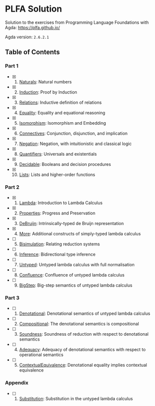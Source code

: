 # PLFA Solution

Solution to the exercises from Programming Language Foundations with Agda: https://plfa.github.io/

Agda version: `2.6.2.1`

## Table of Contents

### Part 1

- [x] 1. [Naturals](https://plfa.github.io/Naturals/): Natural numbers
- [x] 2. [Induction](https://plfa.github.io/Induction/): Proof by Induction
- [x] 3. [Relations](https://plfa.github.io/Relations/): Inductive definition of relations
- [x] 4. [Equality](https://plfa.github.io/Equality/): Equality and equational reasoning
- [x] 5. [Isomorphism](https://plfa.github.io/Isomorphism/): Isomorphism and Embedding
- [x] 6. [Connectives](https://plfa.github.io/Connectives/): Conjunction, disjunction, and implication
- [x] 7. [Negation](https://plfa.github.io/Negation/): Negation, with intuitionistic and classical logic
- [x] 8. [Quantifiers](https://plfa.github.io/Quantifiers/): Universals and existentials
- [x] 9. [Decidable](https://plfa.github.io/Decidable/): Booleans and decision procedures
- [x] 10. [Lists](https://plfa.github.io/Lists/): Lists and higher-order functions

### Part 2

- [x] 1. [Lambda](https://plfa.github.io/Lambda/): Introduction to Lambda Calculus
- [x] 2. [Properties](https://plfa.github.io/Properties/): Progress and Preservation
- [x] 3. [DeBruijn](https://plfa.github.io/DeBruijn/): Intrinsically-typed de Bruijn representation
- [x] 4. [More](https://plfa.github.io/More/): Additional constructs of simply-typed lambda calculus
- [ ] 5. [Bisimulation](https://plfa.github.io/Bisimulation/): Relating reduction systems
- [ ] 6. [Inference](https://plfa.github.io/Inference/): Bidirectional type inference
- [ ] 7. [Untyped](https://plfa.github.io/Untyped/): Untyped lambda calculus with full normalisation
- [ ] 8. [Confluence](https://plfa.github.io/Confluence/): Confluence of untyped lambda calculus
- [ ] 9. [BigStep](https://plfa.github.io/BigStep/): Big-step semantics of untyped lambda calculus

### Part 3

- [ ] 1. [Denotational](https://plfa.github.io/Denotational/): Denotational semantics of untyped lambda calculus
- [ ] 2. [Compositional](https://plfa.github.io/Compositional/): The denotational semantics is compositional
- [ ] 3. [Soundness](https://plfa.github.io/Soundness/): Soundness of reduction with respect to denotational semantics
- [ ] 4. [Adequacy](https://plfa.github.io/Adequacy/): Adequacy of denotational semantics with respect to operational semantics
- [ ] 5. [ContextualEquivalence](https://plfa.github.io/ContextualEquivalence/): Denotational equality implies contextual equivalence

### Appendix

- [ ] 1. [Substitution](https://plfa.github.io/Substitution/): Substitution in the untyped lambda calculus
